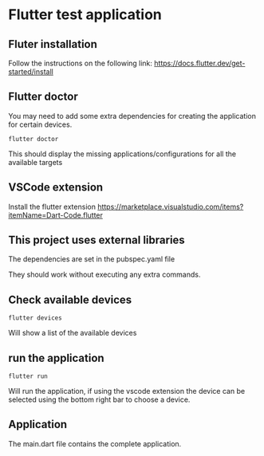 # Flutter test application

## Fluter installation

Follow the instructions on the following link:
https://docs.flutter.dev/get-started/install

## Flutter doctor

You may need to add some extra dependencies for creating the application for certain devices.

```
flutter doctor
```

This should display the missing applications/configurations for all the available targets

## VSCode extension

Install the flutter extension
https://marketplace.visualstudio.com/items?itemName=Dart-Code.flutter

## This project uses external libraries

The dependencies are set in the pubspec.yaml file

They should work without executing any extra commands.

## Check available devices

```
flutter devices
```

Will show a list of the available devices

## run the application

```
flutter run
```

Will run the application, if using the vscode extension the device can be selected using the bottom right bar to choose a device.

## Application

The main.dart file contains the complete application.
